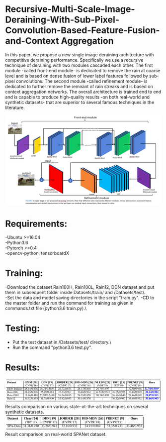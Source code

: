 # Recursive-Multi-Scale-Image-Deraining-With-Sub-Pixel-Convolution-Based-Feature-Fusion-and-Context Aggregation
In this paper, we propose a new single image deraining architecture with competitive deraining performance. Specifically we use a recursive technique of deraining with two modules cascaded each other. The first module -called front-end module- is dedicated to remove the rain at coarse level and is based on dense fusion of lower label features followed by sub-pixel convolutions. The second module -called refinement module- is dedicated to further remove the remnant of rain streaks and is based on context aggregation networks. The overall architecture is trained end to end and is capable to produce high-quality results -on both real-world and synthetic datasets- that are superior to several famous techniques in the literature.

<img src = "/Graphical_Abstract/Graphical_abstract.PNG" >

# Requirements:
  -Ubuntu >=16.04\
  -Python3.6\
  -Pytorch >=0.4\
  -opencv-python, tensorboardX
# Training:
  -Download the dataset Rain100H, Rain100L, Rain12, DDN dataset and put them in subsequent folder inside Datasets/train/ and /Datasets/test/.\
  -Set the data and model saving directories in the script "train.py".
  -CD to the master folder and run the command for training as given in commands.txt file (python3.6 train.py).\
# Testing:  
  - Put the test dataset in /Datasets/test/ directory.\
  - Run the command "python3.6 test.py".
# Results:
<img src ="/Synthetic_result.PNG" >\
Results comparison on various state-ot-the-art techniques on several synthetic datasets.\
<img src = "/real_world_result.PNG">\
Result comparison on real-world SPANet dataset.
